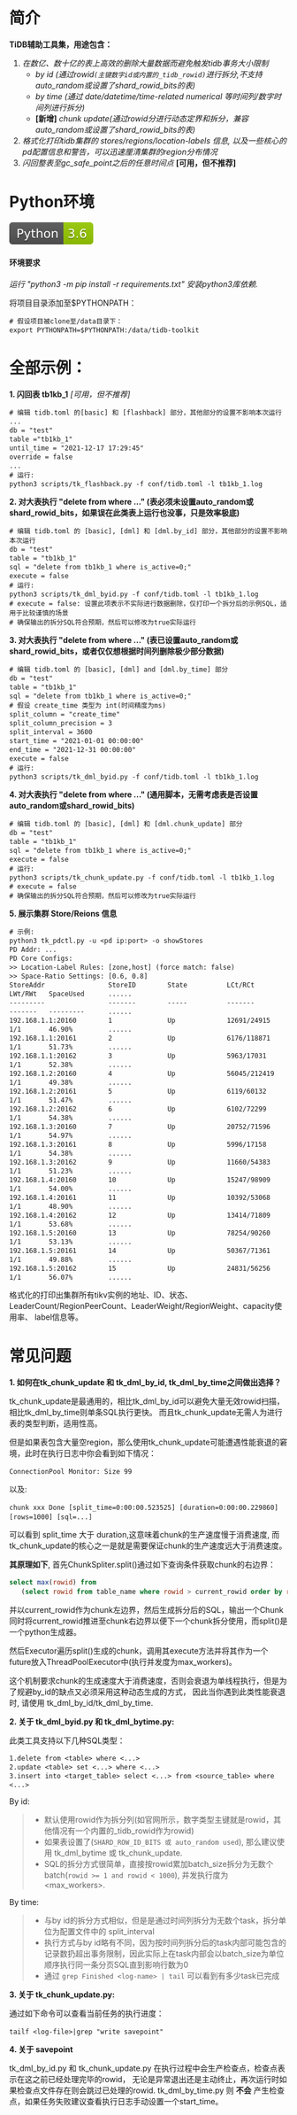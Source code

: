 # 简介
**TiDB辅助工具集，用途包含：**
1. *在数亿、数十亿的表上高效的删除大量数据而避免触发tidb事务大小限制*
    * *by id (通过rowid`(主键数字id或内置的_tidb_rowid)`进行拆分,不支持auto_random或设置了shard_rowid_bits的表)*
    * *by time (通过 date/datetime/time-related numerical 等时间列/数字时间列进行拆分)*
    * **[新增]** *chunk update(通过rowid分进行动态定界和拆分，兼容auto_random或设置了shard_rowid_bits的表)* 
2. *格式化打印tidb集群的 stores/regions/location-labels 信息, 以及一些核心的pd配置信息和警告，可以迅速厘清集群的region分布情况*
3. *闪回整表至gc_safe_point之后的任意时间点* **[可用，但不推荐]**

# Python环境
![py1](images/1.svg)

#### 环境要求 
*运行 "python3 -m pip install -r requirements.txt" 安装python3库依赖.*

将项目目录添加至$PYTHONPATH：
```
# 假设项目被clone至/data目录下：
export PYTHONPATH=$PYTHONPATH:/data/tidb-toolkit
```

# 全部示例：
**1. 闪回表 tb1kb_1** *[可用，但不推荐]*
```
# 编辑 tidb.toml 的[basic] 和 [flashback] 部分，其他部分的设置不影响本次运行
...
db = "test"
table ="tb1kb_1"
until_time = "2021-12-17 17:29:45"
override = false
...
# 运行:
python3 scripts/tk_flashback.py -f conf/tidb.toml -l tb1kb_1.log
```
**2. 对大表执行 "delete from where ..." (表必须未设置auto_random或shard_rowid_bits，如果误在此类表上运行也没事，只是效率极底)**
```
# 编辑 tidb.toml 的 [basic], [dml] 和 [dml.by_id] 部分，其他部分的设置不影响本次运行
db = "test"
table = "tb1kb_1"
sql = "delete from tb1kb_1 where is_active=0;"
execute = false
# 运行:
python3 scripts/tk_dml_byid.py -f conf/tidb.toml -l tb1kb_1.log
# execute = false: 设置此项表示不实际进行数据删除，仅打印一个拆分后的示例SQL，适用于比较谨慎的场景
# 确保输出的拆分SQL符合预期，然后可以修改为true实际运行
```
**3. 对大表执行 "delete from where ..." (表已设置auto_random或shard_rowid_bits，或者仅仅想根据时间列删除极少部分数据)**
```
# 编辑 tidb.toml 的 [basic], [dml] and [dml.by_time] 部分
db = "test"
table = "tb1kb_1"
sql = "delete from tb1kb_1 where is_active=0;"
# 假设 create_time 类型为 int(时间精度为ms)
split_column = "create_time"
split_column_precision = 3
split_interval = 3600
start_time = "2021-01-01 00:00:00"
end_time = "2021-12-31 00:00:00"
execute = false
# 运行:
python3 scripts/tk_dml_byid.py -f conf/tidb.toml -l tb1kb_1.log
```
**4. 对大表执行 "delete from where ..." (通用脚本，无需考虑表是否设置auto_random或shard_rowid_bits)**
```
# 编辑 tidb.toml 的 [basic], [dml] 和 [dml.chunk_update] 部分
db = "test"
table = "tb1kb_1"
sql = "delete from tb1kb_1 where is_active=0;"
execute = false
# 运行:
python3 scripts/tk_chunk_update.py -f conf/tidb.toml -l tb1kb_1.log
# execute = false
# 确保输出的拆分SQL符合预期，然后可以修改为true实际运行
```
**5. 展示集群 Store/Reions 信息**
```
# 示例:
python3 tk_pdctl.py -u <pd ip:port> -o showStores
PD Addr: ...
PD Core Configs:
>> Location-Label Rules: [zone,host] (force match: false)
>> Space-Ratio Settings: [0.6, 0.8]
StoreAddr                StoreID        State          LCt/RCt        LWt/RWt   SpaceUsed      ......
---------                -------        -----          -------        -------   ---------      ......
192.168.1.1:20160        1              Up             12691/24915    1/1       46.90%         ......
192.168.1.1:20161        2              Up             6176/118871    1/1       51.73%         ......
192.168.1.1:20162        3              Up             5963/17031     1/1       52.38%         ......
192.168.1.2:20160        4              Up             56045/212419   1/1       49.38%         ......
192.168.1.2:20161        5              Up             6119/60132     1/1       51.47%         ......
192.168.1.2:20162        6              Up             6102/72299     1/1       54.38%         ......
192.168.1.3:20160        7              Up             20752/71596    1/1       54.97%         ......
192.168.1.3:20161        8              Up             5996/17158     1/1       54.38%         ......
192.168.1.3:20162        9              Up             11660/54383    1/1       51.23%         ......
192.168.1.4:20160        10             Up             15247/98909    1/1       54.00%         ......
192.168.1.4:20161        11             Up             10392/53068    1/1       48.90%         ......
192.168.1.4:20162        12             Up             13414/71809    1/1       53.68%         ......
192.168.1.5:20160        13             Up             78254/90260    1/1       53.13%         ......
192.168.1.5:20161        14             Up             50367/71361    1/1       49.88%         ......
192.168.1.5:20162        15             Up             24831/56256    1/1       56.07%         ......
```
格式化的打印出集群所有tikv实例的地址、ID、状态、LeaderCount/RegionPeerCount、LeaderWeight/RegionWeight、capacity使用率、 label信息等。

# 常见问题
**1. 如何在tk_chunk_update 和 tk_dml_by_id, tk_dml_by_time之间做出选择？**

tk_chunk_update是最通用的，相比tk_dml_by_id可以避免大量无效rowid扫描，相比tk_dml_by_time则单条SQL执行更快。
而且tk_chunk_update无需人为进行表的类型判断，适用性高。

但是如果表包含大量空region，那么使用tk_chunk_update可能遭遇性能衰退的窘境，此时在执行日志中你会看到如下情况：

`ConnectionPool Monitor: Size 99`

以及:

`chunk xxx Done [split_time=0:00:00.523525] [duration=0:00:00.229860] [rows=1000] [sql=...]`

可以看到 split_time 大于 duration,这意味着chunk的生产速度慢于消费速度, 而tk_chunk_update的核心之一是就是需要保证chunk的生产速度远大于消费速度。

**其原理如下**, 首先ChunkSpliter.split()通过如下查询条件获取chunk的右边界：
```sql
select max(rowid) from 
   (select rowid from table_name where rowid > current_rowid order by rowid limit 0,chunk_size) t
```
并以current_rowid作为chunk左边界，然后生成拆分后的SQL，输出一个Chunk同时将current_rowid推进至chunk右边界以便下一个chunk拆分使用，而split()是一个python生成器。

然后Executor遍历split()生成的chunk，调用其execute方法并将其作为一个future放入ThreadPoolExecutor中(执行并发度为max_workers)。

这个机制要求chunk的生成速度大于消费速度，否则会衰退为单线程执行，但是为了规避by_id的缺点又必须采用这种动态生成的方式，
因此当你遇到此类性能衰退时, 请使用 tk_dml_by_id/tk_dml_by_time.

**2. 关于 tk_dml_byid.py 和 tk_dml_bytime.py:**

此类工具支持以下几种SQL类型：
```
1.delete from <table> where <...>
2.update <table> set <...> where <...>
3.insert into <target_table> select <...> from <source_table> where <...>
```
By id:
>* 默认使用rowid作为拆分列(如官网所示，数字类型主键就是rowid，其他情况有一个内置的_tidb_rowid作为rowid)
>* 如果表设置了(`SHARD_ROW_ID_BITS 或 auto_random used`), 那么建议使用 tk_dml_bytime 或 tk_chunk_update.
>* SQL的拆分方式很简单，直接按rowid累加batch_size拆分为无数个batch(`rowid >= 1 and rowid < 1000`), 并发执行度为 <max_workers>.

By time:
>* 与by id的拆分方式相似，但是是通过时间列拆分为无数个task，拆分单位为配置文件中的 split_interval
>* 执行方式与by id略有不同，因为按时间列拆分后的task内部可能包含的记录数扔超出事务限制，因此实际上在task内部会以batch_size为单位顺序执行同一条分页SQL直到影响行数为0
>* 通过 `grep Finished <log-name> | tail` 可以看到有多少task已完成

**3. 关于 tk_chunk_update.py:**

通过如下命令可以查看当前任务的执行进度：

`tailf <log-file>|grep "write savepoint"`

**4. 关于 savepoint**

tk_dml_by_id.py 和 tk_chunk_update.py 在执行过程中会生产检查点，检查点表示在这之前已经处理完毕的rowid，
无论是异常退出还是主动终止，再次运行时如果检查点文件存在则会跳过已处理的rowid.
tk_dml_by_time.py 则 **不会** 产生检查点，如果任务失败建议查看执行日志手动设置一个start_time。